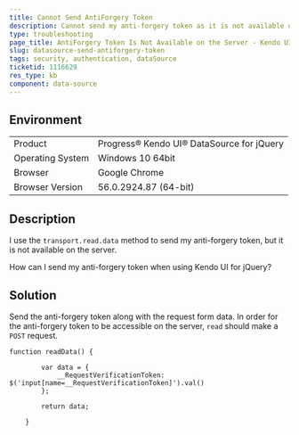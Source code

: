 ```yaml
---
title: Cannot Send AntiForgery Token
description: Cannot send my anti-forgery token as it is not available on the server.
type: troubleshooting
page_title: AntiForgery Token Is Not Available on the Server - Kendo UI DataSource for jQuery
slug: datasource-send-antiforgery-token
tags: security, authentication, dataSource
ticketid: 1116629
res_type: kb
component: data-source
---
```


## Environment

<table>
 <tr>
  <td>Product</td>
  <td>Progress® Kendo UI® DataSource for jQuery</td>
 </tr>
 <tr>
  <td>Operating System</td>
  <td>Windows 10 64bit</td>
 </tr>
 <tr>
  <td>Browser</td>
  <td>Google Chrome</td>
 </tr>
 <tr>
  <td>Browser Version</td>
  <td>56.0.2924.87 (64-bit)</td>
 </tr>
</table>


## Description

I use the `transport.read.data` method to send my anti-forgery token, but it is not available on the server.

How can I send my anti-forgery token when using Kendo UI for jQuery?

## Solution

Send the anti-forgery token along with the request form data. In order for the anti-forgery token to be accessible on the server, `read` should make a `POST` request.

```
function readData() {

        var data = {
            __RequestVerificationToken: $('input[name=__RequestVerificationToken]').val()
        };

        return data;

    }

```
